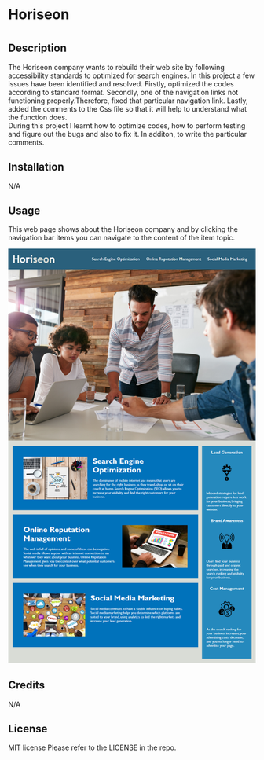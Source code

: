 # Horiseon
# <Your-Project-Title>

## Description

The Horiseon company wants to rebuild their web site by following accessibility standards to optimized for search engines.
In this project a few issues have been identified and resolved. Firstly, optimized the codes according to standard format. Secondly, one of the navigation links not functioning properly.Therefore, fixed that particular navigation link. Lastly, added the comments to the Css file so that it will help to understand what the function does.  
During this project I learnt how to optimize codes, how to perform testing and figure out the bugs and also to fix it. In additon, to write the particular comments.  



## Installation

N/A

## Usage
This web page shows about the Horiseon company and by clicking the navigation bar items you can navigate to the content of the item topic. 

![alt text](assets/images/01-html-css-git-homework-demo.png)

## Credits

N/A

## License
MIT license
Please refer to the LICENSE in the repo.

